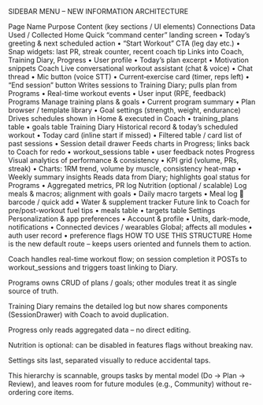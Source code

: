 SIDEBAR MENU – NEW INFORMATION ARCHITECTURE


Page Name	Purpose	Content (key sections / UI elements)	Connections	Data Used / Collected
Home	Quick “command center” landing screen	• Today’s greeting & next scheduled action
• “Start Workout” CTA (leg day etc.)
• Snap widgets: last PR, streak counter, recent coach tip	Links into Coach, Training Diary, Progress	• User profile
• Today’s plan excerpt
• Motivation snippets
Coach	Live conversational workout assistant (chat & voice)	• Chat thread
• Mic button (voice STT)
• Current‐exercise card (timer, reps left)
• “End session” button	Writes sessions to Training Diary; pulls plan from Programs	• Real-time workout events
• User input (RPE, feedback)
Programs	Manage training plans & goals	• Current program summary
• Plan browser / template library
• Goal settings (strength, weight, endurance)	Drives schedules shown in Home & executed in Coach	• training_plans table
• goals table
Training Diary	Historical record & today’s scheduled workout	• Today card (inline start if missed)
• Filtered table / card list of past sessions
• Session detail drawer	Feeds charts in Progress; links back to Coach for redo	• workout_sessions table
• user feedback notes
Progress	Visual analytics of performance & consistency	• KPI grid (volume, PRs, streak)
• Charts: 1RM trend, volume by muscle, consistency heat-map
• Weekly summary insights	Reads data from Diary; highlights goal status for Programs	• Aggregated metrics, PR log
Nutrition (optional / scalable)	Log meals & macros; alignment with goals	• Daily macro targets
• Meal log 🙁 barcode / quick add
• Water & supplement tracker	Future link to Coach for pre/post-workout fuel tips	• meals table
• targets table
Settings	Personalization & app preferences	• Account & profile
• Units, dark-mode, notifications
• Connected devices / wearables	Global; affects all modules	• auth user record
• preference flags
HOW TO USE THIS STRUCTURE
Home is the new default route – keeps users oriented and funnels them to action.

Coach handles real-time workout flow; on session completion it POSTs to workout_sessions and triggers toast linking to Diary.

Programs owns CRUD of plans / goals; other modules treat it as single source of truth.

Training Diary remains the detailed log but now shares components (SessionDrawer) with Coach to avoid duplication.

Progress only reads aggregated data – no direct editing.

Nutrition is optional: can be disabled in features flags without breaking nav.

Settings sits last, separated visually to reduce accidental taps.

This hierarchy is scannable, groups tasks by mental model (Do → Plan → Review), and leaves room for future modules (e.g., Community) without re-ordering core items.